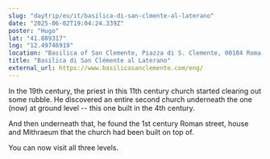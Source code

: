 ```yaml
---
slug: "daytrip/eu/it/basilica-di-san-clmente-al-laterano"
date: "2025-06-02T19:04:24.339Z"
poster: "Hugo"
lat: "41.889317"
lng: "12.49746919"
location: "Basilica of San Clemente, Piazza di S. Clemente, 00184 Roma RM, Italy"
title: "Basilica di San Clémente al Laterano"
external_url: https://www.basilicasanclemente.com/eng/
---
```

In the 19th century, the priest in this 11th century church started clearing out some rubble. He discovered an entire second church underneath the one (now) at ground level -- this one built in the 4th century.

And then underneath that, he found the 1st century Roman street, house and Mithraeum that the church had been built on top of.

You can now visit all three levels.
